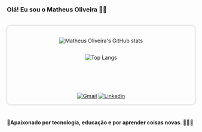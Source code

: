 ### Olá! Eu sou o Matheus Oliveira 🖐🏻
<br>
<div style="display: flex; flex-direction: column; align-items: center; border: 1px solid rgb(224, 224, 224); border-radius: 10px; box-shadow: rgba(0, 0, 0, 0.2) 0px 0px 5px; overflow: hidden;">
  <br>

  ![Matheus Oliveira's GitHub stats](https://github-readme-stats.vercel.app/api?username=MatheusOliveira272&show_icons=true&theme=tokyonight)

  ![Top Langs](https://github-readme-stats.vercel.app/api/top-langs/?username=MatheusOliveira272&layout=compact&amp;theme=vision-friendly-dark)

  <h1 dir="auto"></h1>

  [![Gmail](https://img.shields.io/badge/Gmail-D14836?style=for-the-badge&logo=gmail&logoColor=white)](matheusoliveirasouzaa@gmail.com)
  [![Linkedin](https://img.shields.io/badge/LinkedIn-0077B5?style=for-the-badge&logo=linkedin&logoColor=white)](www.linkedin.com/in/matheus-oliveira-ti)
</div>

<h1 dir="auto"></h1>
<div>
  <h4>📌Apaixonado por tecnologia, educação e por aprender coisas novas. 🧑🏻‍💻<h4>
</div>

